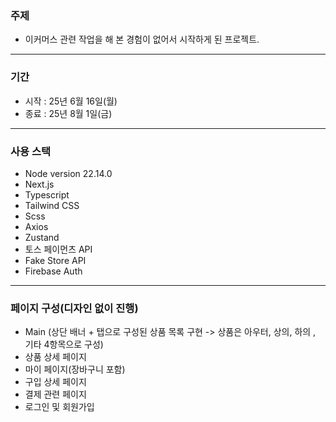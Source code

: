 ### 주제

- 이커머스 관련 작업을 해 본 경험이 없어서 시작하게 된 프로젝트.

---

### 기간

- 시작 : 25년 6월 16일(월)
- 종료 : 25년 8월 1일(금)

---

### 사용 스택

- Node version 22.14.0
- Next.js
- Typescript
- Tailwind CSS
- Scss
- Axios
- Zustand
- 토스 페이먼츠 API
- Fake Store API
- Firebase Auth

---

### 페이지 구성(디자인 없이 진행)

- Main (상단 배너 + 탭으로 구성된 상품 목록 구현 -> 상품은 아우터, 상의, 하의 , 기타 4항목으로 구성)
- 상품 상세 페이지
- 마이 페이지(장바구니 포함)
- 구입 상세 페이지
- 결제 관련 페이지
- 로그인 및 회원가입
